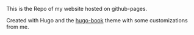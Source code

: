 This is the Repo of my website hosted on github-pages.

Created with Hugo and the [hugo-book](https://github.com/alex-shpak/hugo-book) theme with some customizations from me.